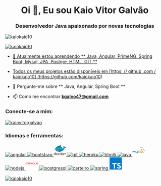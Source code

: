 <h1 align = "center"> Oi 👋, Eu sou Kaio Vitor Galvão </h1>
<h3 align = "center"> Desenvolvedor Java apaixonado por novas tecnologias </h3>

<p align = "left"> <img src = "https://komarev.com/ghpvc/?username=kaiokaio10&label=Profile%20views&color=0e75b6&style=flat" alt = "kaiokaio10" /> </p>

<p align = "left"> <a href = "https: //github.com/ryo-ma/github-profile-trophy"><img src = "https://github-profile-trophy.vercel.app/?username=kaiokaio10" alt = "kaiokaio10" /> </ a> </p>

- 🌱 Atualmente estou aprendendo ** Java, Angular, PrimeNG, Spring Boot, Mysql, JPA, Postgre, HTML, GIT **

- Todos os meus projetos estão disponíveis em [https: // github .com / kaiokaio10] (https://github.com/kaiokaio10)

- 💬 Pergunte-me sobre ** Java, Angular, Spring Boot **

- 📫 Como me encontrar **kgalvo47@gmail.com**

<h3 align = "left"> Conecte-se a mim: </h3>
<p align = "left">
<a href = "https://linkedin.com / in / kaiovitorgalvao "target =" blank "> <img align =" center "src =" https://raw.githubusercontent.com/rahuldkjain/github-profile-readme-generator/master/src/images/icons/Social /linked-in-alt.svg "alt =" kaiovitorgalvao "height =" 30 "width =" 40 "/> </a>
</p>

<h3 align =" left "> Idiomas e ferramentas: </h3>
<p align = "left"> <a href="https://angular.io" target="_blank"> <img src = "https://angular.io/assets/images/logos/angular/angular. svg "alt =" angular "width =" 40 "height =" 40 "/> </a> <a href="https://getbootstrap.com" target="_blank"> <img src =" https: / /raw.githubusercontent.com/devicons/devicon/master/icons/bootstrap/bootstrap-plain-wordmark.svg "alt =" bootstrap "width =" 40 "height =" 40 "/> </a> <a href = "https://www.docker.com/" target = "_ blank"> <img src = "https://raw.githubusercontent.com/devicons/devicon/master/icons/docker/docker-original-wordmark.svg "alt = "docker" width = "40" height = "40" /> </a> <a href="https://git-scm.com/" target="_blank"> <img src = "https: //www.vectorlogo.zone/logos/git-scm/git-scm-icon.svg "alt =" git "width =" 40 "height =" 40 "/> </a> <a href =" https: //heroku.com "target =" _ blank "> <img src =" https://www.vectorlogo.zone/logos/heroku/heroku-icon.svg "alt =" heroku "width =" 40 "height =" 40 "/> </a> <a href="https://www.w3.org/html/" target="_blank"> <img src =" https://raw.githubusercontent.com/devicons/devicon / master / icons / html5 / html5-original-wordmark.svg "alt =" html5 "width =" 40 "height =" 40 "/> </a> <a href="https://www.java.com" target="_blank"> <img src =" https : //raw.githubusercontent.com/devicons/devicon/master/icons/java/java-original.svg "alt =" java "width =" 40 "height =" 40 "/> </a> <a href = "https://www.mysql.com/" target = "_ blank"> <img src = "https://raw.githubusercontent.com/devicons/devicon/master/icons/mysql/mysql-original-wordmark.svg "alt =" mysql "width =" 40 "height =" 40 "/> </a> <a href="https://nodejs.org" target="_blank"> <img src =" https: // cru.githubusercontent.com/devicons/devicon/master/icons/nodejs/nodejs-original-wordmark.svg "alt =" nodejs "width =" 40 "height =" 40 "/> </a> <a href =" https: //www.oracle.com/ "target =" _ blank "> <img src =" https://raw.githubusercontent.com/devicons/devicon/master/icons/oracle/oracle-original.svg "alt =" oracle "width =" 40 "height =" 40 "/> </a> <a href="https://www.postgresql.org" target="_blank"> <img src =" https: //raw.githubusercontent .com / devicons / devicon / master / icons / postgresql / postgresql-original-wordmark.svg "alt =" postgresql "width =" 40 "height =" 40 "/> </a> <a href = "https://postman.com" target = "_ blank"> <img src = "https://www.vectorlogo.zone/logos/getpostman/getpostman-icon.svg" alt = "carteiro" width = "40" height = "40" /> </a> <a href="https://spring.io/" target="_blank"> <img src = "https://www.vectorlogo.zone/logos /springio/springio-icon.svg "alt =" spring "width =" 40 "height =" 40 "/> </a> <a href =" https://www.typescriptlang.org/ "target =" _ em branco "> <img src =" https://raw.githubusercontent.com/devicons/devicon/master/icons/typescript/typescript-original.svg "alt =" typescript "width =" 40 "height =" 40 "/> </ a> </p>

<p> <img align = "center" src = "https://github-readme-stats.vercel.app/api/top-langs?username=kaiokaio10&show_icons=true&locale=en&layout=compact" alt = "kaiokaio10" /> </p>
